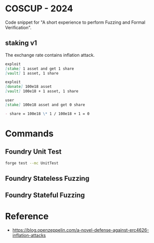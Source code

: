 # COSCUP - 2024

Code snippet for "A short experience to perform Fuzzing and Formal Verification".

## staking v1

The exchange rate contains inflation attack.

```md
exploit
[stake] 1 asset and get 1 share
[vault] 1 asset, 1 share

exploit
[donate] 100e18 asset
[vault] 100e18 + 1 asset, 1 share

user
[stake] 100e18 asset and get 0 share

- share = 100e18 \* 1 / 100e18 + 1 = 0
```

# Commands

## Foundry Unit Test

```bash
forge test --mc UnitTest
```

## Foundry Stateless Fuzzing

## Foundry Stateful Fuzzing

# Reference

- https://blog.openzeppelin.com/a-novel-defense-against-erc4626-inflation-attacks

